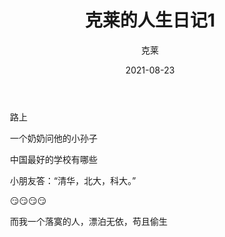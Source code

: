 ﻿---
title: '克莱的人生日记1'
date: 2021-08-23
author: 克莱
permalink: /posts/2021/08/23/1/
tags:
  - 最好的学校
  - 科大
---

&emsp;&emsp;路上<br/>

&emsp;&emsp;一个奶奶问他的小孙子<br/>

&emsp;&emsp;中国最好的学校有哪些<br/>

&emsp;&emsp;小朋友答：“清华，北大，科大。”<br/>

&emsp;&emsp;&#128527;&#128527;&#128527;&#128527;<br/>

&emsp;&emsp;而我一个落寞的人，漂泊无依，苟且偷生<br/>

